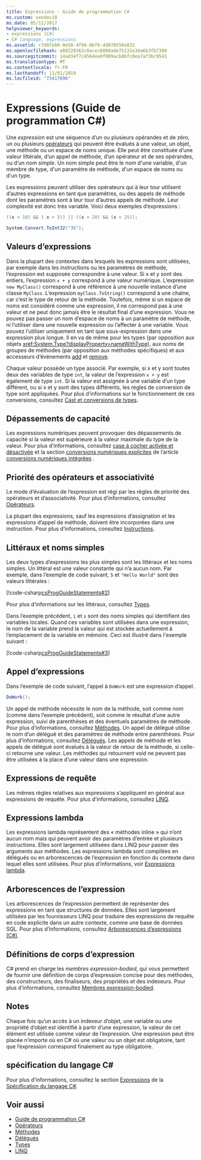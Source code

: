 ```yaml
---
title: Expressions - Guide de programmation C#
ms.custom: seodec18
ms.date: 05/11/2017
helpviewer_keywords:
- expressions [C#]
- C# language, expressions
ms.assetid: c7d8feb0-0e58-4f94-8bf6-4d070550a832
ms.openlocfilehash: e08220362c0acec6060ade75131e34a6b3fb7390
ms.sourcegitcommit: 14ad34f7c4564ee0f009acb8bfc0ea7af3bc9541
ms.translationtype: MT
ms.contentlocale: fr-FR
ms.lasthandoff: 11/01/2019
ms.locfileid: "73417696"
---
```

# <a name="expressions-c-programming-guide"></a>Expressions (Guide de programmation C#)

Une *expression* est une séquence d’un ou plusieurs opérandes et de zéro, un ou plusieurs [opérateurs](../../language-reference/operators/index.md) qui peuvent être évalués à une valeur, un objet, une méthode ou un espace de noms unique. Elle peut être constituée d’une valeur littérale, d’un appel de méthode, d’un opérateur et de ses opérandes, ou d’un *nom simple*. Un nom simple peut être le nom d'une variable, d'un membre de type, d'un paramètre de méthode, d'un espace de noms ou d'un type.  
  
 Les expressions peuvent utiliser des opérateurs qui à leur tour utilisent d’autres expressions en tant que paramètres, ou des appels de méthode dont les paramètres sont à leur tour d’autres appels de méthode. Leur complexité est donc très variable. Voici deux exemples d’expressions :  
  
```csharp  
((x < 10) && ( x > 5)) || ((x > 20) && (x < 25));

System.Convert.ToInt32("35");  
```  
  
## <a name="expression-values"></a>Valeurs d’expressions

 Dans la plupart des contextes dans lesquels les expressions sont utilisées, par exemple dans les instructions ou les paramètres de méthode, l’expression est supposée correspondre à une valeur. Si x et y sont des entiers, l’expression `x + y` correspond à une valeur numérique. L’expression `new MyClass()` correspond à une référence à une nouvelle instance d’une classe `MyClass`. L’expression `myClass.ToString()` correspond à une chaîne, car c’est le type de retour de la méthode. Toutefois, même si un espace de noms est considéré comme une expression, il ne correspond pas à une valeur et ne peut donc jamais être le résultat final d’une expression. Vous ne pouvez pas passer un nom d’espace de noms à un paramètre de méthode, ni l’utiliser dans une nouvelle expression ou l’affecter à une variable. Vous pouvez l’utiliser uniquement en tant que sous-expression dans une expression plus longue. Il en va de même pour les types (par opposition aux objets <xref:System.Type?displayProperty=nameWithType>), aux noms de groupes de méthodes (par opposition aux méthodes spécifiques) et aux accesseurs d’événements [add](../../language-reference/keywords/add.md) et [remove](../../language-reference/keywords/remove.md).  
  
 Chaque valeur possède un type associé. Par exemple, si x et y sont toutes deux des variables de type `int`, la valeur de l’expression `x + y` est également de type `int`. Si la valeur est assignée à une variable d’un type différent, ou si x et y sont des types différents, les règles de conversion de type sont appliquées. Pour plus d’informations sur le fonctionnement de ces conversions, consultez [Cast et conversions de types](../types/casting-and-type-conversions.md).  
  
## <a name="overflows"></a>Dépassements de capacité

 Les expressions numériques peuvent provoquer des dépassements de capacité si la valeur est supérieure à la valeur maximale du type de la valeur. Pour plus d’informations, consultez [case à cocher activée et désactivée](../../language-reference/keywords/checked-and-unchecked.md) et la section [conversions numériques explicites](../../language-reference/builtin-types/numeric-conversions.md#explicit-numeric-conversions) de l’article [conversions numériques intégrées](../../language-reference/builtin-types/numeric-conversions.md) .
  
## <a name="operator-precedence-and-associativity"></a>Priorité des opérateurs et associativité

 Le mode d’évaluation de l’expression est régi par les règles de priorité des opérateurs et d’associativité. Pour plus d’informations, consultez [Opérateurs](../../language-reference/operators/index.md).  
  
 La plupart des expressions, sauf les expressions d’assignation et les expressions d’appel de méthode, doivent être incorporées dans une instruction. Pour plus d’informations, consultez [Instructions](./statements.md).  
  
## <a name="literals-and-simple-names"></a>Littéraux et noms simples

 Les deux types d’expressions les plus simples sont les littéraux et les noms simples. Un littéral est une valeur constante qui n’a aucun nom. Par exemple, dans l’exemple de code suivant, `5` et `"Hello World"` sont des valeurs littérales :  
  
 [!code-csharp[csProgGuideStatements#2](~/samples/snippets/csharp/VS_Snippets_VBCSharp/csProgGuideStatements/CS/Statements.cs#2)]  
  
 Pour plus d’informations sur les littéraux, consultez [Types](/dotnet/csharp/language-reference/keywords).  
  
 Dans l’exemple précédent, `i` et `s` sont des noms simples qui identifient des variables locales. Quand ces variables sont utilisées dans une expression, le nom de la variable prend la valeur qui est stockée actuellement à l’emplacement de la variable en mémoire. Ceci est illustré dans l'exemple suivant :  
  
 [!code-csharp[csProgGuideStatements#3](~/samples/snippets/csharp/VS_Snippets_VBCSharp/csProgGuideStatements/CS/Statements.cs#3)]

## <a name="invocation-expressions"></a>Appel d’expressions

 Dans l’exemple de code suivant, l’appel à `DoWork` est une expression d’appel.  
  
```csharp
DoWork();  
```  
  
 Un appel de méthode nécessite le nom de la méthode, soit comme nom (comme dans l’exemple précédent), soit comme le résultat d’une autre expression, suivi de parenthèses et des éventuels paramètres de méthode. Pour plus d’informations, consultez [Méthodes](../classes-and-structs/methods.md). Un appel de délégué utilise le nom d’un délégué et des paramètres de méthode entre parenthèses. Pour plus d’informations, consultez [Délégués](../delegates/index.md). Les appels de méthode et les appels de délégué sont évalués à la valeur de retour de la méthode, si celle-ci retourne une valeur. Les méthodes qui retournent void ne peuvent pas être utilisées à la place d’une valeur dans une expression.  

## <a name="query-expressions"></a>Expressions de requête

 Les mêmes règles relatives aux expressions s’appliquent en général aux expressions de requête. Pour plus d’informations, consultez [LINQ](../../linq/index.md).  
  
## <a name="lambda-expressions"></a>Expressions lambda

 Les expressions lambda représentent des « méthodes inline » qui n’ont aucun nom mais qui peuvent avoir des paramètres d’entrée et plusieurs instructions. Elles sont largement utilisées dans LINQ pour passer des arguments aux méthodes. Les expressions lambda sont compilées en délégués ou en arborescences de l’expression en fonction du contexte dans lequel elles sont utilisées. Pour plus d’informations, voir [Expressions lambda](lambda-expressions.md).  
  
## <a name="expression-trees"></a>Arborescences de l’expression

Les arborescences de l’expression permettent de représenter des expressions en tant que structures de données. Elles sont largement utilisées par les fournisseurs LINQ pour traduire des expressions de requête en code explicite dans un autre contexte, comme une base de données SQL. Pour plus d’informations, consultez [Arborescences d’expressions (C#)](../concepts/expression-trees/index.md).
  
## <a name="expression-body-definitions"></a>Définitions de corps d’expression

C# prend en charge les *membres expression-bodied*, qui vous permettent de fournir une définition de corps d’expression concise pour des méthodes, des constructeurs, des finaliseurs, des propriétés et des indexeurs. Pour plus d’informations, consultez [Membres expression-bodied](expression-bodied-members.md).

## <a name="remarks"></a>Notes

 Chaque fois qu’un accès à un indexeur d’objet, une variable ou une propriété d’objet est identifié à partir d’une expression, la valeur de cet élément est utilisée comme valeur de l’expression. Une expression peut être placée n’importe où en C# où une valeur ou un objet est obligatoire, tant que l’expression correspond finalement au type obligatoire.  

## <a name="c-language-specification"></a>spécification du langage C#

Pour plus d’informations, consultez la section [Expressions](~/_csharplang/spec/expressions.md) de la [Spécification du langage C#](~/_csharplang/spec/introduction.md).

## <a name="see-also"></a>Voir aussi

- [Guide de programmation C#](../index.md)
- [Opérateurs](../../language-reference/operators/index.md)
- [Méthodes](../classes-and-structs/methods.md)
- [Délégués](../delegates/index.md)
- [Types](../types/index.md)
- [LINQ](../../linq/index.md)
